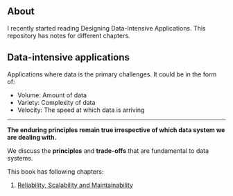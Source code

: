 ## About

I recently started reading Designing Data-Intensive Applications. This repository has notes for different chapters.

## Data-intensive applications

Applications where data is the primary challenges. It could be in the form of:
- Volume: Amount of data
- Variety: Complexity of data
- Velocity: The speed at which data is arriving

---

**The enduring principles remain true irrespective of which data system we are dealing with.**

We discuss the **principles** and **trade-offs** that are fundamental to data systems.

This book has following chapters:

1. [Reliability, Scalability and Maintainability](./reliablility-maintainability-scalability/)
